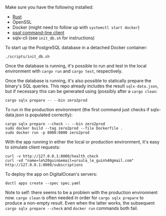 Make sure you have the following installed:
- [Rust](https://www.rust-lang.org/tools/install)
- OpenSSL
- Docker (might need to follow up with `systemctl start docker`)
- [psql command-line client](https://blog.timescale.com/blog/how-to-install-psql-on-mac-ubuntu-debian-windows)
- sqlx-cli (see `init_db.sh` for instructions)

To start up the PostgreSQL database in a detached Docker container:
```
./scripts/init_db.sh
```

Once the database is running, it's possible to run and test in the local environment with `cargo run` and `cargo test`, respectively.

Once the database is running, it's also possible to statically prepare the binary's SQL queries. This repo already includes the result `sqlx-data.json`, but if necessary this can be generated using (possibly after a `cargo clean`:
```
cargo sqlx prepare -- --bin zero2prod
```

To run in the production environment (the first command just checks if sqlx-data.json is populated correctly):
```
cargo sqlx prepare --check -- --bin zero2prod
sudo docker build --tag zero2prod --file Dockerfile .
sudo docker run -p 8000:8000 zero2prod
```

With the app running in either the local or production environment, it's easy to simulate client requests:
```
curl -v http://127.0.0.1:8000/health_check
curl -vd "name=le%20guin&email=ursula_le_guin%40gmail.com" http://127.0.0.1:8000/subscriptions
```

To deploy the app on DigitalOcean's servers:
```
doctl apps create --spec spec.yaml
```

Note to self: there seems to be a problem with the production environment now. `cargo clean` is often needed in order for `cargo sqlx prepare` to produce a non-empty result. Even when the latter works, the subsequent `cargo sqlx prepare --check` and `docker run` commands both fail.
